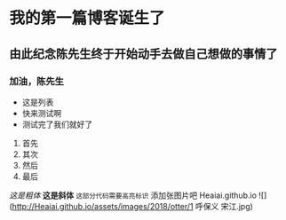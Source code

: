 # 我的第一篇博客诞生了
## 由此纪念陈先生终于开始动手去做自己想做的事情了
### 加油，陈先生
- 这是列表
- 快来测试啊
- 测试完了我们就好了
1. 首先
2. 其次
3. 然后
4. 最后

*这是粗体*
**这是斜体**
```这部分代码需要高亮标识```
添加张图片吧
Heaiai.github.io
![](http://Heaiai.github.io/assets/images/2018/otter/1 呼保义 宋江.jpg)